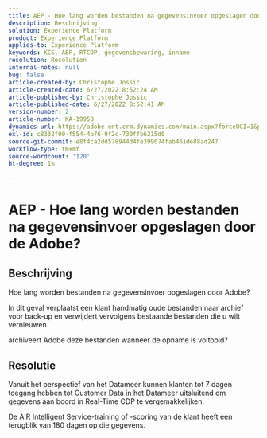 ```yaml
---
title: AEP - Hoe lang worden bestanden na gegevensinvoer opgeslagen door de Adobe?
description: Beschrijving
solution: Experience Platform
product: Experience Platform
applies-to: Experience Platform
keywords: KCS, AEP, RTCDP, gegevensbewaring, inname
resolution: Resolution
internal-notes: null
bug: false
article-created-by: Christophe Jossic
article-created-date: 6/27/2022 8:52:24 AM
article-published-by: Christophe Jossic
article-published-date: 6/27/2022 8:52:41 AM
version-number: 2
article-number: KA-19958
dynamics-url: https://adobe-ent.crm.dynamics.com/main.aspx?forceUCI=1&pagetype=entityrecord&etn=knowledgearticle&id=f1792875-f6f5-ec11-bb3d-000d3a5b0082
exl-id: c8332f00-f554-4b76-9f2c-730ffb6215d0
source-git-commit: e8f4ca2dd578944d4fe399074fab461de88ad247
workflow-type: tm+mt
source-wordcount: '120'
ht-degree: 1%

---
```


# AEP - Hoe lang worden bestanden na gegevensinvoer opgeslagen door de Adobe?

## Beschrijving


Hoe lang worden bestanden na gegevensinvoer opgeslagen door Adobe?

In dit geval verplaatst een klant handmatig oude bestanden naar archief voor back-up en verwijdert vervolgens bestaande bestanden die u wilt vernieuwen.

archiveert Adobe deze bestanden wanneer de opname is voltooid?




## Resolutie


Vanuit het perspectief van het Datameer kunnen klanten tot 7 dagen toegang hebben tot Customer Data in het Datameer uitsluitend om gegevens aan boord in Real-Time CDP te vergemakkelijken.

De AIR Intelligent Service-training of -scoring van de klant heeft een terugblik van 180 dagen op die gegevens.
